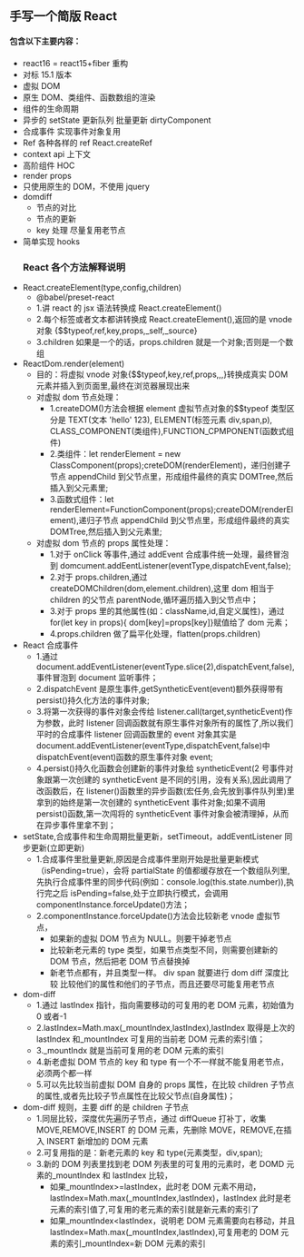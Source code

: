 ## 手写一个简版 React

#### 包含以下主要内容：

- react16 = react15+fiber 重构
- 对标 15.1 版本
- 虚拟 DOM
- 原生 DOM、类组件、函数数组的渲染
- 组件的生命周期
- 异步的 setState 更新队列 批量更新 dirtyComponent
- 合成事件 实现事件对象复用
- Ref 各种各样的 ref React.createRef
- context api 上下文
- 高阶组件 HOC
- render props
- 只使用原生的 DOM，不使用 jquery
- domdiff
  - 节点的对比
  - 节点的更新
  - key 处理 尽量复用老节点
- 简单实现 hooks
  ### React 各个方法解释说明
- React.createElement(type,config,children)
  - @babel/preset-react
  - 1.讲 react 的 jsx 语法转换成 React.createElement()
  - 2.每个标签或者文本都讲转换成 React.createElement(),返回的是 vnode 对象 {\$\$typeof,ref,key,props,\_self,\_source}
  - 3.children 如果是一个的话，props.children 就是一个对象;否则是一个数组
- ReactDom.render(element)
  - 目的：将虚拟 vnode 对象{\$\$typeof,key,ref,props,,,}转换成真实 DOM 元素并插入到页面里,最终在浏览器展现出来
  - 对虚拟 dom 节点处理：
    - 1.createDOM()方法会根据 element 虚拟节点对象的\$\$typeof 类型区分是 TEXT(文本 'hello' 123), ELEMENT(标签元素 div,span,p), CLASS_COMPONENT(类组件),FUNCTION_CPMPONENT(函数式组件)
    - 2.类组件：let renderElement = new ClassComponent(props);creteDOM(renderElement)，递归创建子节点 appendChild 到父节点里，形成组件最终的真实 DOMTree,然后插入到父元素里;
    - 3.函数式组件：let renderElement=FunctionComponent(props);createDOM(renderElement),递归子节点 appendChild 到父节点里，形成组件最终的真实 DOMTree,然后插入到父元素里;
  - 对虚拟 dom 节点的 props 属性处理：
    - 1.对于 onClick 等事件,通过 addEvent 合成事件统一处理，最终冒泡到 domcument.addEentListener(eventType,dispatchEvent,false);
    - 2.对于 props.children,通过 createDOMChildren(dom,element.children),这里 dom 相当于 children 的父节点 parentNode,循环遍历插入到父节点中；
    - 3.对于 props 里的其他属性(如：className,id,自定义属性)，通过 for(let key in props){ dom[key]=props[key]}赋值给了 dom 元素；
    - 4.props.children 做了扁平化处理，flatten(props.children)
- React 合成事件
  - 1.通过 document.addEventListener(eventType.slice(2),dispatchEvent,false),事件冒泡到 document 监听事件；
  - 2.dispatchEvent 是原生事件,getSyntheticEvent(event)额外获得带有 persist()持久化方法的事件对象;
  - 3.将第一次获得的事件对象会传给 listener.call(target,syntheticEvent)作为参数，此时 listener 回调函数就有原生事件对象所有的属性了,所以我们平时的合成事件 listener 回调函数里的 event 对象其实是 document.addEventListener(eventType,dispatchEvent,false)中 dispatchEvent(event)函数的原生事件对象 event;
  - 4.persist()持久化函数会创建新的事件对象给 syntheticEvent(2 号事件对象跟第一次创建的 syntheticEvent 是不同的引用，没有关系),因此调用了改函数后，在 listener()函数里的异步函数(宏任务,会先放到事件队列里)里拿到的始终是第一次创建的 syntheticEvent 事件对象;如果不调用 persist()函数,第一次闯将的 syntheticEvent 事件对象会被清理掉，从而在异步事件里拿不到；
- setState,合成事件和生命周期批量更新，setTimeout，addEventListener 同步更新(立即更新)
  - 1.合成事件里批量更新,原因是合成事件里刚开始是批量更新模式（isPending=true），会将 partialState 的值都缓存放在一个数组队列里,先执行合成事件里的同步代码(例如：console.log(this.state.number)),执行完之后 isPending=false,处于立即执行模式，会调用 componentInstance.forceUpdate()方法；
  - 2.componentInstance.forceUpdate()方法会比较新老 vnode 虚拟节点，
    - 如果新的虚拟 DOM 节点为 NULL。则要干掉老节点
    - 比较新老元素的 type 类型，如果节点类型不同，则需要创建新的 DOM 节点，然后把老 DOM 节点替换掉
    - 新老节点都有，并且类型一样。 div span 就要进行 dom diff 深度比较 比较他们的属性和他们的子节点，而且还要尽可能复用老节点
- dom-diff
  - 1.通过 lastIndex 指针，指向需要移动的可复用的老 DOM 元素，初始值为 0 或者-1
  - 2.lastIndex=Math.max(\_mountIndex,lastIndex),lastIndex 取得是上次的 lastIndex 和\_mountIndex 可复用的当前老 DOM 元素的索引值；
  - 3.\_mountIndx 就是当前可复用的老 DOM 元素的索引
  - 4.新老虚拟 DOM 节点的 key 和 type 有一个不一样就不能复用老节点，必须两个都一样
  - 5.可以先比较当前虚拟 DOM 自身的 props 属性，在比较 children 子节点的属性,或者先比较子节点属性在比较父节点(自身属性)；
- dom-diff 规则，主要 diff 的是 children 子节点
  - 1.同层比较，深度优先遍历子节点，通过 diffQueue 打补丁，收集 MOVE,REMOVE,INSERT 的 DOM 元素，先删除 MOVE，REMOVE,在插入 INSERT 新增加的 DOM 元素
  - 2.可复用指的是：新老元素的 key 和 type(元素类型，div,span);
  - 3.新的 DOM 列表里找到老 DOM 列表里的可复用的元素时，老 DOMD 元素的\_mountIndex 和 lastIndex 比较，
    - 如果\_mountIndex>=lastIndex，此时老 DOM 元素不用动，lastIndex=Math.max(\_mountIndex,lastIndex)，lastIndex 此时是老元素的索引值了,可复用的老元素的索引就是新元素的索引了
    - 如果\_mountIndex<lastIndex，说明老 DOM 元素需要向右移动，并且 lastIndex=Math.max(\_mountIndex,lastIndex),可复用老的 DOM 元素的索引\_mountIndex=新 DOM 元素的索引
